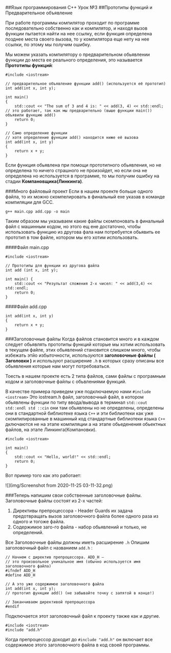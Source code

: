 ##Язык программирования C++ Урок №3 
##Прототипы функций и Предварительное объявление

При работе программы компилятор проходит по программе последовательно 
собственно как и компилятор, и находя вызов функции пытается найти на нее 
ссылку, если функция определена позднее места своего вызова, то у компилятора
еще нету на нее ссылки, по этому мы получим ошибку. 

Мы можем указать компилятору о предварительном обьявлении функции до места ее
реального определения, это называется  **Прототипы функций**:

    #include <iostream>
     
    // предварительное объявление функции add() (используется её прототип)
    int add(int x, int y); 
     
    int main()
    {
        std::cout << "The sum of 3 and 4 is: " << add(3, 4) << std::endl; // это работает, так как мы предварительно (выше функции main()) объявили функцию add()
        return 0;
    }
     
    // Само определение функции  
    // хотя определение функции add() находится ниже её вызова
    int add(int x, int y) 
    {
        return x + y;
    }

Если функция обьявлена при помощи прототипного обьявления, но не определена 
то ничего страшного не произойдет, но если она не определена но используется 
в программе, то мы получим ошибку на стадии **Компановщика(Линкинга)**.

###Много файловый проект 
Если в нашем проекте больше одного файла, то их можно скомпелировать в 
финальный exe указав в команде компиляции для GCC.

    g++ main.cpp add.cpp -o main 

Таким образом мы указываем какие файлы скомпоновать в финальный файл с 
машинным кодом, но этого ещ ене достаточно, чтобы использовать функцию из
другова фала нам потребуется обьявить ее прототип в том файле, котором мы 
его хотим использовать.

####Файл main.cpp
    
    #include <iostream>
    
    // Прототипы для функции из другова файла
    int add (int x, int y);
    
    int main() {
        std::cout << "Результат сложения 2-х чисел: " << add(3,4) << std::endl;
        return 0;
    }
 
####Файл add.cpp

    int add(int x, int y)
    {
        return x + y;
    }   

###Заголовочные файлы
Когда файлов становится много и в каждом следует обьявлять прототипы функций
которые мы хотим использовать в текущем файле, этих обьявлений становится 
слишком много, чтобы избежать этйо избыточности, используются 
**заголовочные файлы ( Заголовки )** и используют расширение `.h`  в которых 
сразу описаны все обьявления которые нам могут потребоваться.

Тоесть в нашем проекте есть 2 типа файлов, сами файлы с програмным кодом и 
заголовочные файлы с обьвлениями функций.

В качестве примера приведем уже подключаемую нами `#include <iostream>`
Это iostream.h файл, заголовочный файл, в котором обьявлены функции 
по типу ввода/вывода в терминал `std::cout std::endl std ::cin` они там
обьявлены но не определены, определены они в стандартной библиотеке языка `C++`
и эти библиотеки как уже скомпилированные в машинный код стандартные 
библиотеки языка `C++` дключаются не на этапе компиляции а на этапе
обьеденения обьектных файлов, на этапе Линкинга(Компановки).

    #include <iostream>
 
    int main()
    {
        std::cout << "Hello, world!" << std::endl;
        return 0;
    }
        
Вот пример того как это работает:

![](img/Screenshot from 2020-11-25 03-11-32.png)
 
###Теперь напишим свои собственные заголовочные файлы.
Заголовочные файлы состоят из 2-х частей:
    
1) Директивы препроцессора - Header Guards их задача предотвращать вызов заголовочного
   файла более одного раза из одного и тогоже файла.
2) Содержимое заго-го файла - набор обьявлений и только, не определений.

Все Заголовочные файлы должны иметь расширение `.h` Опишим заголовочный файл с
названием `add.h` :

    // Начнем с директив препроцессора. ADD_H – 
    // это произвольное уникальное имя (обычно используется имя заголовочного файла)
    #ifndef ADD_H
    #define ADD_H
    
    // А это уже содержимое заголовочного файла
    int add(int x, int y); 
    // прототип функции add() (не забывайте точку с запятой в конце!)
    
    // Заканчиваем директивой препроцессора
    #endif

Подключается этот заголовочный файл к проекту также как и другие.

    #include <iostream>
    #include "add.h"

Когда препроцессор доходит до `#include "add.h"` он включает все содержимое 
этого заголовочного файла в код своей программы.







 